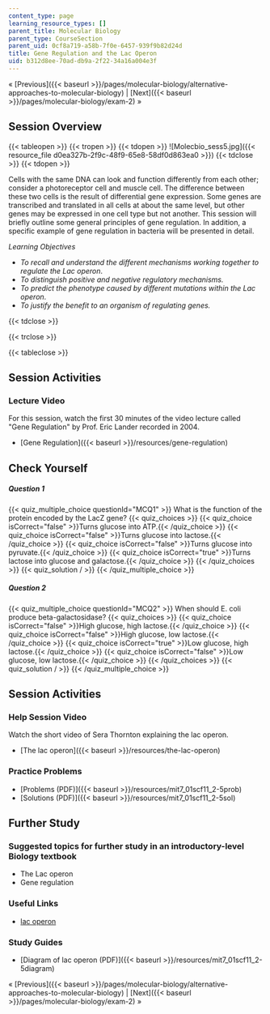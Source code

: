 ```yaml
---
content_type: page
learning_resource_types: []
parent_title: Molecular Biology
parent_type: CourseSection
parent_uid: 0cf8a719-a58b-7f0e-6457-939f9b82d24d
title: Gene Regulation and the Lac Operon
uid: b312d8ee-70ad-db9a-2f22-34a16a004e3f
---
```


« [Previous]({{< baseurl >}}/pages/molecular-biology/alternative-approaches-to-molecular-biology) | [Next]({{< baseurl >}}/pages/molecular-biology/exam-2) »

Session Overview
----------------

{{< tableopen >}}
{{< tropen >}}
{{< tdopen >}}
![Molecbio_sess5.jpg]({{< resource_file d0ea327b-2f9c-48f9-65e8-58df0d863ea0 >}})
{{< tdclose >}}
{{< tdopen >}}


Cells with the same DNA can look and function differently from each other; consider a photoreceptor cell and muscle cell. The difference between these two cells is the result of differential gene expression. Some genes are transcribed and translated in all cells at about the same level, but other genes may be expressed in one cell type but not another. This session will briefly outline some general principles of gene regulation. In addition, a specific example of gene regulation in bacteria will be presented in detail.

_Learning Objectives_

*   _To recall and understand the different mechanisms working together to regulate the Lac operon_.
*   _To distinguish positive and negative regulatory mechanisms._
*   _To predict the phenotype caused by different mutations within the Lac operon_.
*   _To justify the benefit to an organism of regulating genes._


{{< tdclose >}}

{{< trclose >}}

{{< tableclose >}}

Session Activities
------------------

### Lecture Video

For this session, watch the first 30 minutes of the video lecture called "Gene Regulation" by Prof. Eric Lander recorded in 2004.

*   [Gene Regulation]({{< baseurl >}}/resources/gene-regulation)

Check Yourself
--------------

##### Question 1
 {{< quiz_multiple_choice questionId="MCQ1" >}} What is the function of the protein encoded by the LacZ gene? {{< quiz_choices >}} {{< quiz_choice isCorrect="false" >}}Turns glucose into ATP.{{< /quiz_choice >}} {{< quiz_choice isCorrect="false" >}}Turns glucose into lactose.{{< /quiz_choice >}} {{< quiz_choice isCorrect="false" >}}Turns glucose into pyruvate.{{< /quiz_choice >}} {{< quiz_choice isCorrect="true" >}}Turns lactose into glucose and galactose.{{< /quiz_choice >}} {{< /quiz_choices >}} {{< quiz_solution / >}} {{< /quiz_multiple_choice >}}
##### Question 2
 {{< quiz_multiple_choice questionId="MCQ2" >}} When should E. coli produce beta-galactosidase? {{< quiz_choices >}} {{< quiz_choice isCorrect="false" >}}High glucose, high lactose.{{< /quiz_choice >}} {{< quiz_choice isCorrect="false" >}}High glucose, low lactose.{{< /quiz_choice >}} {{< quiz_choice isCorrect="true" >}}Low glucose, high lactose.{{< /quiz_choice >}} {{< quiz_choice isCorrect="false" >}}Low glucose, low lactose.{{< /quiz_choice >}} {{< /quiz_choices >}} {{< quiz_solution / >}} {{< /quiz_multiple_choice >}}

Session Activities
------------------

### Help Session Video

Watch the short video of Sera Thornton explaining the lac operon.

*   [The lac operon]({{< baseurl >}}/resources/the-lac-operon)

### Practice Problems

*   [Problems (PDF)]({{< baseurl >}}/resources/mit7_01scf11_2-5prob)
*   [Solutions (PDF)]({{< baseurl >}}/resources/mit7_01scf11_2-5sol)

Further Study
-------------

### Suggested topics for further study in an introductory-level Biology textbook

*   The Lac operon
*   Gene regulation

### Useful Links

*   [lac operon](http://www.youtube.com/watch?v=iPQZXMKZEfw)

### Study Guides

*   [Diagram of lac operon (PDF)]({{< baseurl >}}/resources/mit7_01scf11_2-5diagram)

« [Previous]({{< baseurl >}}/pages/molecular-biology/alternative-approaches-to-molecular-biology) | [Next]({{< baseurl >}}/pages/molecular-biology/exam-2) »